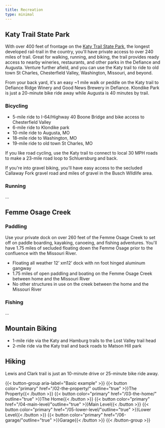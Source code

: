 ```yaml
---
title: Recreation
type: minimal
---
```


## Katy Trail State Park 

With over 400 feet of frontage on the [Katy Trail State Park](https://mostateparks.com/park/katy-trail-state-park), the longest developed rail-trail in the country, you'll have private access to over 240 miles of trail. Great for walking, running, and biking, the trail provides ready access to nearby wineries, restaurants, and other parks in the Defiance and Augusta. Venture further afield, and you can use the Katy trail to ride to old town St Charles, Chesterfield Valley, Washington, Missouri, and beyond.

From your back yard, it's an easy ~1 mile walk or peddle on the Katy trail to Defiance Ridge Winery and Good News Brewery in Defiance. Klondike Park is just a 20-minute bike ride away while Augusta is 40 minutes by trail.

### Bicycling

* 5-mile ride to I-64/Highway 40 Boone Bridge and bike access to Chesterfield Valley
* 6-mile ride to Klondike park
* 10-mile ride to Augusta, MO
* 18-mile ride to Washington, MO
* 19-mile ride to old town St Charles, MO

If you like road cycling, use the Katy trail to connect to local 30 MPH roads to make a 23-mile road loop to Schluersburg and back.

If you're into gravel biking, you'll have easy access to the secluded Callaway Fork gravel road and miles of gravel in the Busch WIldlife area.

### Running

...

## Femme Osage Creek

### Paddling

Use your private dock on over 260 feet of the Femme Osage Creek to set off on paddle boarding, kayaking, canoeing, and fishing adventures. You'll have 1.75 miles of secluded floating down the Femme Osage prior to the confluence with the Missouri River.

* Floating all weather 12’ xm12’ dock with nn foot hinged aluminum gangway
* 1.75 miles of open paddling and boating on the Femme Osage Creek between home and the Missouri River
* No other structures in use on the creek between the home and the Missouri River

### Fishing

...

## Mountain Biking

* 1-mile ride via the Katy and Hamburg trails to the Lost Valley trail head
* 2-mile ride via the Katy trail and back roads to Matson Hill park

## Hiking

Lewis and Clark trail is just an 10-minute drive or 25-minute bike ride away.

{{< button-group aria-label="Basic example" >}}
  {{< button color="primary" href="/02-the-property/" outline="true" >}}The Property{{< /button >}}
  {{< button color="primary" href="/03-the-home/" outline="true" >}}The Home{{< /button >}}
  {{< button color="primary" href="/04-main-level/"outline="true" >}}Main Level{{< /button >}}
  {{< button color="primary" href="/05-lower-level/"outline="true" >}}Lower Level{{< /button >}}
  {{< button color="primary" href="/06-garage/"outline="true" >}}Garage{{< /button >}}
{{< /button-group >}}